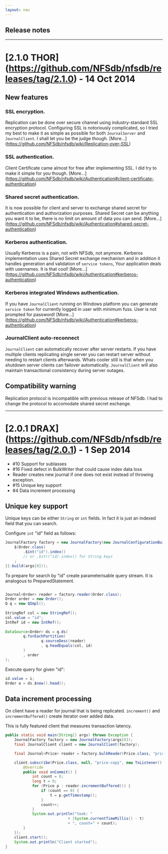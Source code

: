 ```yaml
---
layout: nav
---
```


## Release notes
---
# [2.1.0 THOR] (https://github.com/NFSdb/nfsdb/releases/tag/2.1.0) - 14 Oct 2014

## New features

### SSL encryption. 

Replication can be done over secure channel using industry-standard SSL encryption protocol. Configuring SSL is notoriously complicated, so I tried my best to make it as simple as possible for both `JournalServer` and `JournalClient`. I shall let you be the judge though. [More...] (https://github.com/NFSdb/nfsdb/wiki/Replication-over-SSL)

### SSL authentication. 

Client Certificate came almost for free after implementing SSL. I did try to make it simple for you though. [More...] (https://github.com/NFSdb/nfsdb/wiki/Authentication#client-certificate-authentication)


### Shared secret authentication. 

It is now possible for client and server to exchange shared secret for authentication and authorization purposes. Shared Secret can be anything you want it to be, there is no limit on amount of data you can send. [More...] (https://github.com/NFSdb/nfsdb/wiki/Authentication#shared-secret-authentication)

### Kerberos authentication.

Usually Kerberos is a pain, not with NFSdb, not anymore. Kerberos implementation uses Shared Secret exchange mechanism and in addition it handles generation and validation of `service tokens`, Your application deals with usernames. It is that cool! [More...] (https://github.com/NFSdb/nfsdb/wiki/Authentication#kerberos-authentication)


### Kerberos integrated Windows authentication. 

If you have `JournalClient` running on Windows platform you can generate `service token` for currently logged in user with minimum fuss. User is not prompted for password! [More...] (https://github.com/NFSdb/nfsdb/wiki/Authentication#kerberos-authentication)

###  JournalClient auto-reconnect

`JournalClient` can automatically recover after server restarts. If you have multiple clients replicating single server you can restart server without needing to restart clients afterwards. Whats cooler still is that when you shutdown server clients can failover automatically. `JournalClient` will also maintain transactional consistency during server outages.

## Compatibility warning

Replication protocol is incompatible with previous release of NFSdb. I had to change the protocol to accomodate shared secret exchange.

---
# [2.0.1 DRAX] (https://github.com/NFSdb/nfsdb/releases/tag/2.0.1) - 1 Sep 2014


- #10 Support for sublasses
- #16 Fixed defect in BulkWriter that could cause index data loss
- Reader creates new journal if one does not exist instead of throwing exception.
- #15 Unique key support
- #4 Data increment processing

## Unique key support

Unique keys can be either `String` or `int` fields. In fact it is just an indexed field that you can search.

Configure `int` "id" field as follows:

```java
JournalFactory factory = new JournalFactory(new JournalConfigurationBuilder() { {
    $(Order.class)
        .$int("id").index()
        // or .$str("id).index() for String keys
    ;
}}.build(args[0]));
```

To prepare for search by "id" create parameterisable query stream. It is analogous to PreparedStatement.

```java

Journal<Order> reader = factory.reader(Order.class);
Order order = new Order();
Q q = new QImpl();
    
StringRef col = new StringRef();
col.value = "id";
IntRef id = new IntRef();
    
DataSource<Order> ds = q.ds(
        q.forEachPartition(
                q.sourceDesc(reader)
                , q.headEquals(col, id)
        )
        , order
);
```

Execute query for given "id":
```java
id.value = i;
Order o = ds.$new().head();
```

## Data increment processing

On client have a reader for journal that is being replicated. `increment()` and `incrementBuffered()` create iterator over added data. 

This is fully featured client that measures transaction latency.

```java
public static void main(String[] args) throws Exception {
    JournalFactory factory = new JournalFactory(args[0]);
    final JournalClient client = new JournalClient(factory);

    final Journal<Price> reader = factory.bulkReader(Price.class, "price-copy");

    client.subscribe(Price.class, null, "price-copy", new TxListener() {
        @Override
        public void onCommit() {
            int count = 0;
            long t = 0;
            for (Price p : reader.incrementBuffered()) {
                if (count == 0) {
                    t = p.getTimestamp();
                }
                count++;
            }
            System.out.println("took: "
                            + (System.currentTimeMillis() - t) 
                            + ", count=" + count);
        }
    });
    client.start();
    System.out.println("Client started");
}
```
